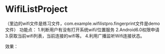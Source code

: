 # WifiListProject
（里边的wifi文件是练习文件，com.example.wifilistpro.fingerprint文件是demo文件）
功能点：
1.判断用户有没有打开系统wifi/位置服务
2.Android6.0权限申请
3.获取当前wifi列表，当前连接的wifi等。
4.利用广播监听Wifi连接状态。

效果：
